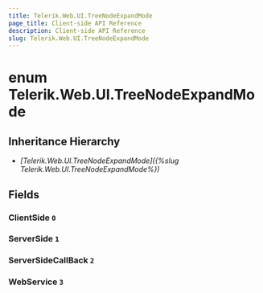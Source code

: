 ```yaml
---
title: Telerik.Web.UI.TreeNodeExpandMode
page_title: Client-side API Reference
description: Client-side API Reference
slug: Telerik.Web.UI.TreeNodeExpandMode
---
```


# enum Telerik.Web.UI.TreeNodeExpandMode

## Inheritance Hierarchy

* *[Telerik.Web.UI.TreeNodeExpandMode]({%slug Telerik.Web.UI.TreeNodeExpandMode%})*

## Fields

### ClientSide `0`

### ServerSide `1`

### ServerSideCallBack `2`

### WebService `3`


